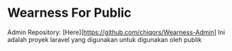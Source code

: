 # Wearness For Public

Admin Repository: [Here][https://github.com/chiqors/Wearness-Admin]
Ini adalah proyek laravel yang digunakan untuk digunakan oleh publik
